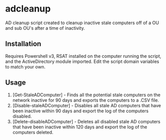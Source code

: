 # adcleanup

AD cleanup script created to cleanup inactive stale computers off of a OU and sub OU's after a time of inactivity.

## Installation

Requires Powershell v3, RSAT installed on the computer running the script, and the ActiveDirectory module imported.  Edit the script domain variables to match your own.

## Usage

1. [Get-StaleADComputer] - Finds all the potential stale computers on the network inactive for 90 days and exports the computers to a .CSV file.
2. [Disable-staleADComputer] - Disables all stale AD computers that have been inactive within 90 days and export the log of the computers disabled.
3. [Delete-disableADComputer] - Deletes all disabled stale AD computers that have been inactive within 120 days and export the log of the computers deleted.